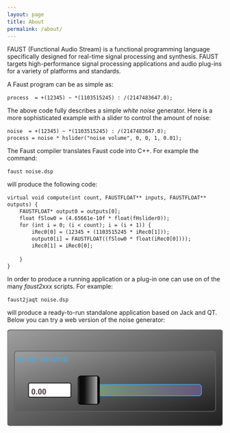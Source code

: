 ```yaml
---
layout: page
title: About
permalink: /about/
---
```


FAUST (Functional Audio Stream) is a functional programming language specifically designed for real-time signal processing and synthesis. FAUST targets high-performance signal processing applications and audio plug-ins for a variety of platforms and standards.

A Faust program can be as simple as:

	process  = +(12345) ~ *(1103515245) : /(2147483647.0);

The above code fully describes a simple *white noise* generator. Here is a more sophisticated example with a slider to control the amount of noise:

	noise  = +(12345) ~ *(1103515245) : /(2147483647.0);
	process = noise * hslider("noise volume", 0, 0, 1, 0.01);

The Faust compiler translates Faust code into C++. For example the command:

	faust noise.dsp

will produce the following code:

	virtual void compute(int count, FAUSTFLOAT** inputs, FAUSTFLOAT** outputs) {
		FAUSTFLOAT* output0 = outputs[0];
		float fSlow0 = (4.65661e-10f * float(fHslider0));
		for (int i = 0; (i < count); i = (i + 1)) {
			iRec0[0] = (12345 + (1103515245 * iRec0[1]));
			output0[i] = FAUSTFLOAT((fSlow0 * float(iRec0[0])));
			iRec0[1] = iRec0[0];

		}
	}

In order to produce a running application or a plug-in one can use on of the many _faust2xxx_ scripts. For example:

	faust2jaqt noise.dsp

will produce a ready-to-run standalone application based on Jack and QT. Below you can try a web version of the noise generator:

[![noise example](/images/noise.png)](/images/noise/noise.html)
